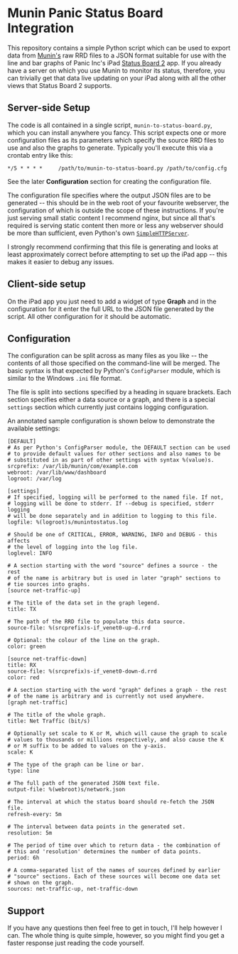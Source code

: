 # Munin Panic Status Board Integration

This repository contains a simple Python script which can be used to export
data from [Munin's][munin] raw RRD files to a JSON format suitable for use
with the line and bar graphs of Panic Inc's iPad
[Status Board 2][status-board] app. If you already have a server on which
you use Munin to monitor its status, therefore, you can trivially get that
data live updating on your iPad along with all the other views that
Status Board 2 supports.

## Server-side Setup

The code is all contained in a single script, `munin-to-status-board.py`,
which you can install anywhere you fancy. This script expects one or
more configuration files as its parameters which specify the source RRD
files to use and also the graphs to generate. Typically you'll execute this
via a crontab entry like this:

    */5 * * * *     /path/to/munin-to-status-board.py /path/to/config.cfg

See the later **Configuration** section for creating the configuration file.

The configuration file specifies where the output JSON files are to be
generated -- this should be in the web root of your favourite webserver,
the configuration of which is outside the scope of these instructions. If
you're just serving small static content I recommend nginx, but since all
that's required is serving static content then more or less any webserver
should be more than sufficient, even Python's own
[`SimpleHTTPServer`][simplehttpserver].

I strongly recommend confirming that this file is generating and looks
at least approximately correct before attempting to set up the iPad app --
this makes it easier to debug any issues.

## Client-side setup

On the iPad app you just need to add a widget of type **Graph** and in the
configuration for it enter the full URL to the JSON file generated by
the script. All other configuration for it should be automatic.

## Configuration

The configuration can be split across as many files as you like -- the
contents of all those specified on the command-line will be merged. The
basic syntax is that expected by Python's `ConfigParser` module, which is
similar to the Windows `.ini` file format.

The file is split into sections specified by a heading in square brackets.
Each section specifies either a data source or a graph, and there is a special
`settings` section which currently just contains logging configuration.

An annotated sample configuration is shown below to demonstrate the available
settings:

    [DEFAULT]
    # As per Python's ConfigParser module, the DEFAULT section can be used
    # to provide default values for other sections and also names to be
    # substituted in as part of other settings with syntax %(value)s.
    srcprefix: /var/lib/munin/com/example.com
    webroot: /var/lib/www/dashboard
    logroot: /var/log

    [settings]
    # If specified, logging will be performed to the named file. If not,
    # logging will be done to stderr. If --debug is specified, stderr logging
    # will be done separately and in addition to logging to this file.
    logfile: %(logroot)s/munintostatus.log

    # Should be one of CRITICAL, ERROR, WARNING, INFO and DEBUG - this affects
    # the level of logging into the log file.
    loglevel: INFO

    # A section starting with the word "source" defines a source - the rest
    # of the name is arbitrary but is used in later "graph" sections to
    # tie sources into graphs.
    [source net-traffic-up]

    # The title of the data set in the graph legend.
    title: TX

    # The path of the RRD file to populate this data source.
    source-file: %(srcprefix)s-if_venet0-up-d.rrd

    # Optional: the colour of the line on the graph.
    color: green
    
    [source net-traffic-down]
    title: RX
    source-file: %(srcprefix)s-if_venet0-down-d.rrd
    color: red

    # A section starting with the word "graph" defines a graph - the rest
    # of the name is arbitrary and is currently not used anywhere.
    [graph net-traffic]

    # The title of the whole graph.
    title: Net Traffic (bit/s)

    # Optionally set scale to K or M, which will cause the graph to scale
    # values to thousands or millions respectively, and also cause the K
    # or M suffix to be added to values on the y-axis.
    scale: K

    # The type of the graph can be line or bar.
    type: line

    # The full path of the generated JSON text file.
    output-file: %(webroot)s/network.json

    # The interval at which the status board should re-fetch the JSON file.
    refresh-every: 5m

    # The interval between data points in the generated set.
    resolution: 5m

    # The period of time over which to return data - the combination of
    # this and 'resolution' determines the number of data points.
    period: 6h

    # A comma-separated list of the names of sources defined by earlier
    # "source" sections. Each of these sources will become one data set
    # shown on the graph.
    sources: net-traffic-up, net-traffic-down


## Support

If you have any questions then feel free to get in touch, I'll help however
I can. The whole thing is quite simple, however, so you might find you get
a faster response just reading the code yourself.

[munin]: http://munin-monitoring.org

[status-board]: https://panic.com/statusboard/

[simplehttpserver]: https://docs.python.org/2/library/simplehttpserver.html